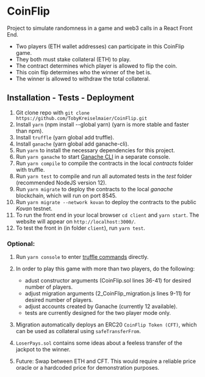 # CoinFlip

Project to simulate randomness in a game and web3 calls in a React Front End.

- Two players (ETH wallet addresses) can participate in this CoinFlip game.
- They both must stake collateral (ETH) to play.
- The contract determines which player is allowed to flip the coin.
- This coin flip determines who the winner of the bet is.
- The winner is allowed to withdraw the total collateral.

## Installation - Tests - Deployment

1. Git clone repo with `git clone https://github.com/TobyKreiselmaier/CoinFlip.git`
2. Install `yarn` (npm install --global yarn) (yarn is more stable and faster than npm).
3. Install `truffle` (yarn global add truffle).
4. Install `ganache` (yarn global add ganache-cli).
3. Run `yarn` to install the necessary dependencies for this project.
4. Run `yarn ganache` to start [Ganache CLI](https://github.com/trufflesuite/ganache-cli) in a separate console.
5. Run `yarn compile` to compile the contracts in the local *contracts* folder with truffle.
6. Run `yarn test` to compile and run all automated tests in the *test* folder (recommended NodeJS version 12).
7. Run `yarn migrate` to deploy the contracts to the local *ganache* blockchain, which will run on port 8545.
8. Run `yarn migrate --network kovan` to deploy the contracts to the public *Kovan* testnet.
9. To run the front end in your local browser `cd client` and `yarn start`. The website will appear on `http://localhost:3000/`.
10. To test the front in (in folder `client`), run `yarn test`.

### Optional:

1. Run `yarn console` to enter [truffle commands](https://www.trufflesuite.com/docs/truffle/reference/truffle-commands) directly.

2. In order to play this game with more than two players, do the following:

    - adust constructor arguments (CoinFlip.sol lines 36-41) for desired number of players.
    - adjust migration arguments (2_CoinFlip_migration.js lines 9-11) for desired number of players.
    - adjust accounts created by Ganache (currently 12 available).
    - tests are currently designed for the two player mode only.

3. Migration automatically deploys an ERC20 `CoinFlip Token (CFT)`, which can be used as collateral using `safeTransferFrom`.

4. `LoserPays.sol` contains some ideas about a feeless transfer of the jackpot to the winner.

5. Future: Swap between ETH and CFT. This would require a reliable price oracle or a hardcoded price for demonstration purposes.
